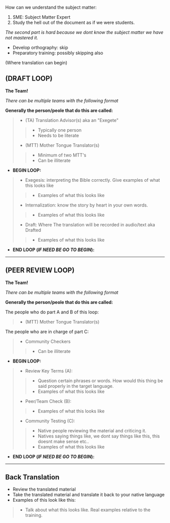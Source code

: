 



How can we understand the subject matter:

1. SME: Subject Matter Expert
2. Study the hell out of the document as if we were students.

*The second part is hard because we dont know the subject matter we have not mastered it.*

- Develop orthography: skip
- Preparatory training: possibly skipping also

(Where translation can begin)

## (DRAFT LOOP)

**The Team!**

*There can be multiple teams with the following format*

**Generally the person/peole that do this are called:**

> - (TA) Translation Advisor(s) aka an "Exegete"
> > - Typically one person 
> > - Needs to be literate
> - (MTT) Mother Tongue Translator(s)
> > - Minimum of two MTT's
> > - Can be illiterate

- **BEGIN LOOP:**

> - Exegesis: interpreting the Bible correctly. Give examples of what this looks like
> > - Examples of what this looks like
>
> - Internalization: know the story by heart in your own words.
> > - Examples of what this looks like
>
> - Draft: Where The translation will be recorded in audio/text aka Drafted
> > - Examples of what this looks like

- **END LOOP (*IF NEED BE GO TO BEGIN*):**

---------------------------------------------------------------------------------------

## (PEER REVIEW LOOP)

**The Team!**

*There can be multiple teams with the following format*

**Generally the person/peole that do this are called:**

The people who do part A and B of this loop:

> - (MTT) Mother Tongue Translator(s)

The people who are in charge of part C:

> - Community Checkers
> > - Can be illiterate

- **BEGIN LOOP:**

> - Review Key Terms (A):
> > - Question certain phrases or words. How would this thing be said properly in the target language.
> > - Examples of what this looks like
>
> - Peer/Team Check (B):
> > - Examples of what this looks like
>
> - Community Testing (C):
> > - Native people reviewing the material and criticing it.
> > - Natives saying things like, we dont say things like this, this doesnt make sense etc..
> > - Examples of what this looks like

- **END LOOP (*IF NEED BE GO TO BEGIN*):**

--------------------------------------------------------------------------------------

## Back Translation

- Review the translated material
- Take the translated material and translate it back to your native language
- Examples of this look like this:
> - Talk about what this looks like. Real examples relative to the training.

